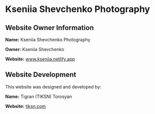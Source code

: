 # Kseniia Shevchenko Photography

## Website Owner Information

**Name:** Kseniia Shevchenko Photography

**Owner:** Kseniia Shevchenko

**Website:** [www.kseniia.netlify.app ](https://kseniia.netlify.app/)

## Website Development

This website was designed and developed by:  

**Name:** Tigran (TIKSN) Torosyan

**Website:** [tiksn.com](https://tiksn.com/) 
